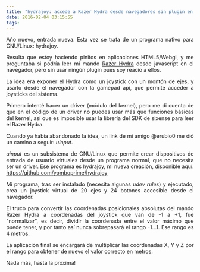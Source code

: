 ```yaml
---
title: "hydrajoy: accede a Razer Hydra desde navegadores sin plugin en Linux"
date: 2016-02-04 03:15:55
tags: 
---
```

<p style="text-align: justify;">Año nuevo, entrada nueva. Esta vez se trata de un programa nativo para GNU/Linux: hydrajoy.</p>
<p style="text-align: justify;">Resulta que estoy haciendo pinitos en aplicaciones HTML5/Webgl, y me preguntaba si podría leer mi mando <a href="https://en.wikipedia.org/wiki/Razer_Hydra" target="_blank">Razer Hydra</a> desde javascript en el navegador, pero sin usar ningún plugin pues soy reacio a ellos.</p>
<p style="text-align: justify;">La idea era exponer el Hydra como un joystick con un montón de ejes, y usarlo desde el navegador con la gamepad api, que permite acceder a joysticks del sistema.</p>
<p style="text-align: justify;">Primero intenté hacer un driver (módulo del kernel), pero me di cuenta de que en el código de un driver no puedes usar más que funciones básicas del kernel, así que es imposible usar la librería del SDK de sixense para leer el Razer Hydra.</p>
<p style="text-align: justify;">Cuando ya había abandonado la idea, un link de mi amigo @erubio0 me dió un camino a seguir: <em>uinput</em>.</p>
<p style="text-align: justify;"><em>uinput </em>es un subsistema de GNU/Linux que permite crear dispositivos de entrada de usuario virtuales desde un programa normal, que no necesita ser un driver. Ese programa es hydrajoy, mi nueva creación, disponible aquí: <a href="https://github.com/yomboprime/hydrajoy" target="_blank">https://github.com/yomboprime/hydrajoy</a></p>
<p style="text-align: justify;">Mi programa, tras ser instalado (necesita algunas <em>udev rules</em>) y ejecutado, crea un joystick virtual de 20 ejes y 24 botones accesible desde el navegador.</p>
<p style="text-align: justify;">El truco para convertir las coordenadas posicionales absolutas del mando Razer Hydra a coordenadas del joystick que van de -1 a +1, fue "normalizar", es decir, dividir la coordenada entre el valor máximo que puede tener, y por tanto así nunca sobrepasará el rango -1...1. Ese rango es 4 metros.</p>
<p style="text-align: justify;">La aplicacion final se encargará de multiplicar las coordenadas X, Y y Z por el rango para obtener de nuevo el valor correcto en metros.</p>
<p style="text-align: justify;">Nada más, hasta la próxima!</p>